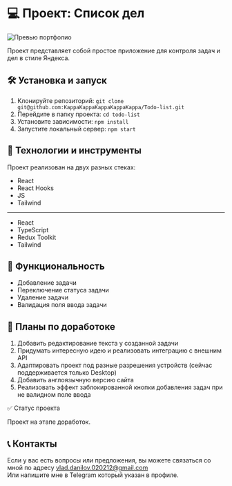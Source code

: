 # 💻 Проект: Список дел

![Превью портфолио](https://i.imgur.com/5pHdr9I.png)

Проект представляет собой простое приложение для контроля задач и дел в стиле Яндекса.

## 🛠️ Установка и запуск

1. Клонируйте репозиторий: `git clone git@github.com:KappaKappaKappaKappaKappa/Todo-list.git`
2. Перейдите в папку проекта: `cd todo-list`
3. Установите зависимости: `npm install`
4. Запустите локальный сервер: `npm start`

## 🔧 Технологии и инструменты

Проект реализован на двух разных стеках:
- React
- React Hooks
- JS
- Tailwind
---------------
- React
- TypeScript
- Redux Toolkit
- Tailwind

## 💫 Функциональность

- Добавление задачи
- Переключение статуса задачи
- Удаление задачи
- Валидация поля ввода задачи

## 🎯 Планы по доработоке
1) Добавить редактирование текста у созданной задачи
2) Придумать интересную идею и реализовать интеграцию с внешним API
3) Адаптировать проект под разные разрешения устройств (сейчас поддерживается только Desktop)
4) Добавить англоязычную версию сайта
5) Реализовать эффект заблокированной кнопки добавления задач при не валидном поле ввода

✅ Статус проекта

Проект на этапе доработок.

## 📞 Контакты

Если у вас есть вопросы или предложения, вы можете связаться со мной по адресу vlad.danilov.020212@gmail.com  
Или напишите мне в Telegram который указан в профиле.  
